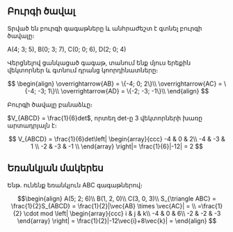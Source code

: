 ## Բուրգի ծավալ

Տրված են բուրգի գագաթները և անհրաժեշտ է գտնել բուրգի ծավալը։

A(4; 3; 5), B(0; 3; 7), C(0; 0; 6), D(2; 0; 4)

Վերցնելով ցանկացած գագաթ, տանում ենք մյուս երեքին վեկտորներ և գտնում դրանց կոորդինատները։

$$
\begin{align}
\overrightarrow{AB} = \{-4; 0; 2\}\\
\overrightarrow{AC} = \{-4; -3; 1\}\\
\overrightarrow{AD} = \{-2; -3; -1\}\\
\end{align}
$$

Բուրգի ծավալը բանաձևը։

$V_{ABCD} = \frac{1}{6}det$, որտեղ det-ը 3 վեկտորների խառը արտադրյալն է։

$$
V_{ABCD} = \frac{1}{6}det\left|
\begin{array}{ccc}
-4 & 0 & 2\\
-4 & -3 & 1  \\ 
-2 & -3 & -1 \\
\end{array} 
\right|= \frac{1}{6}|-12| = 2
$$

## Եռանկյան մակերես

Ենթ. ունենք եռանկյուն ABC գագաթներով։ 

$$\begin{align}
A(5; 2; 6)\\
B(1, 2, 0)\\
C(3, 0, 3)\\
S_{\triangle ABC} = \frac{1}{2}S_{ABCD} = \frac{1}{2}|\vec{AB} \times \vec{AC}| = \\
=\frac{1}{2} \cdot mod
\left|
\begin{array}{ccc}
i & j & k\\
-4 & 0 & 6\\
-2 & -2 & -3
\end{array}
\right| = \frac{1}{2}|-12\vec{i}+8\vec{k}| = 
\end{align}
$$ 